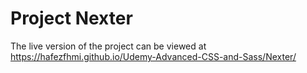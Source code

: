 # Project Nexter

The live version of the project can be viewed at https://hafezfhmi.github.io/Udemy-Advanced-CSS-and-Sass/Nexter/
